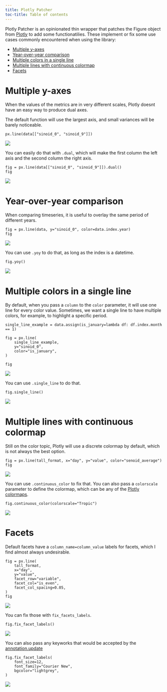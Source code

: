 ```yaml
---
title: Plotly Patcher
toc-title: Table of contents
---
```


Plotly Patcher is an opinionated thin wrapper that patches the Figure
object from [Plotly](https://github.com/plotly/plotly.py) to add some
functionatilies. These implement or fix some use cases commonly
encountered when using the library:

- [Multiple y-axes](#multiple-y-axes)
- [Year-over-year comparison](#year-over-year-comparison)
- [Multiple colors in a single line](#multiple-colors-in-a-single-line)
- [Multiple lines with continuous colormap](#multiple-lines-with-continuous-colormap)
- [Facets](#facets)

# Multiple y-axes

When the values of the metrics are in very different scales, Plotly
doesnt have an easy way to produce dual axes.

The default function will use the largest axis, and small variances will
be barely noticeable.

``` {.python .cell-code}
px.line(data[["sinoid_0", "sinoid_9"]])
```

![](plasma_files/figure-markdown/cell-3-output-1.svg)

You can easily do that with `.dual`, which will make the first column
the left axis and the second column the right axis.

``` {.python .cell-code}
fig = px.line(data[["sinoid_0", "sinoid_9"]]).dual()
fig
```

![](plasma_files/figure-markdown/cell-4-output-1.svg)

# Year-over-year comparison

When comparing timeseries, it is useful to overlay the same period of
different years.

``` {.python .cell-code}
fig = px.line(data, y="sinoid_0", color=data.index.year)
fig
```

![](plasma_files/figure-markdown/cell-5-output-1.svg)

You can use `.yoy` to do that, as long as the index is a datetime.

``` {.python .cell-code}
fig.yoy()
```

![](plasma_files/figure-markdown/cell-6-output-1.svg)

# Multiple colors in a single line

By default, when you pass a `column` to the `color` parameter, it will
use one line for every color value. Sometimes, we want a single line to
have multiple colors, for example, to highlight a specific period.

``` {.python .cell-code}
single_line_example = data.assign(is_january=lambda df: df.index.month == 1)

fig = px.line(
    single_line_example,
    y="sinoid_0",
    color="is_january",
)
```

``` {.python .cell-code}
fig
```

![](plasma_files/figure-markdown/cell-8-output-1.svg)

You can use `.single_line` to do that.

``` {.python .cell-code}
fig.single_line()
```

![](plasma_files/figure-markdown/cell-9-output-1.svg)

# Multiple lines with continuous colormap

Still on the color topic, Plotly will use a discrete colormap by
default, which is not always the best option.

``` {.python .cell-code}
fig = px.line(tall_format, x="day", y="value", color="senoid_average")
fig
```

![](plasma_files/figure-markdown/cell-12-output-1.svg)

You can use `.continuous_color` to fix that. You can also pass a
`colorscale` parameter to define the colormap, which can be any of the
[Plotly colormaps](https://plotly.com/python/builtin-colorscales/).

``` {.python .cell-code}
fig.continuous_color(colorscale="Tropic")
```

![](plasma_files/figure-markdown/cell-13-output-1.svg)

# Facets

Default facets have a `column_name=column_value` labels for facets,
which I find almost always undesirable.

``` {.python .cell-code}
fig = px.line(
    tall_format,
    x="day",
    y="value",
    facet_row="variable",
    facet_col="is_even",
    facet_col_spacing=0.05,
)
fig
```

![](plasma_files/figure-markdown/cell-15-output-1.svg)

You can fix those with `fix_facets_labels`.

``` {.python .cell-code}
fig.fix_facet_labels()
```

![](plasma_files/figure-markdown/cell-16-output-1.svg)

You can also pass any keyworks that would be accepted by the
[annotation.update](https://plotly.com/python/reference/layout/annotations/#layout-annotations)

``` {.python .cell-code}
fig.fix_facet_labels(
    font_size=12,
    font_family="Courier New",
    bgcolor="lightgrey",
)
```

![](plasma_files/figure-markdown/cell-17-output-1.svg)

